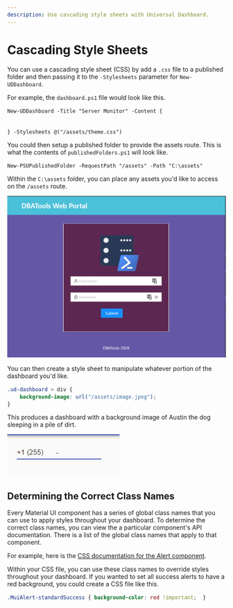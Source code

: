 ```yaml
---
description: Use cascading style sheets with Universal Dashboard.
---
```


# Cascading Style Sheets

You can use a cascading style sheet \(CSS\) by add a `.css` file to a published folder and then passing it to the `-Stylesheets` parameter for `New-UDDashboard`.

For example, the `dashboard.ps1` file would look like this.

```text
New-UDDashboard -Title "Server Monitor" -Content {


} -Stylesheets @("/assets/theme.css")
```

You could then setup a published folder to provide the assets route. This is what the contents of `publishedFolders.ps1` will look like.

```text
New-PSUPublishedFolder -RequestPath "/assets" -Path "C:\assets"
```

Within the `C:\assets` folder, you can place any assets you'd like to access on the `/assets` route.

![Assets folder](../../.gitbook/assets/image%20%28164%29.png)

You can then create a style sheet to manipulate whatever portion of the dashboard you'd like.

```css
.ud-dashboard > div {
    background-image: url("/assets/image.jpeg");
}
```

This produces a dashboard with a background image of Austin the dog sleeping in a pile of dirt.

![](../../.gitbook/assets/image%20%28165%29.png)

## Determining the Correct Class Names

Every Material UI component has a series of global class names that you can use to apply styles throughout your dashboard. To determine the correct class names, you can view the a particular component's API documentation. There is a list of the global class names that apply to that component.

For example, here is the [CSS documentation for the Alert component](https://material-ui.com/api/alert/#css).

Within your CSS file, you can use these class names to override styles throughout your dashboard. If you wanted to set all success alerts to have a red background, you could create a CSS file like this.

```css
.MuiAlert-standardSuccess { background-color: red !important;  }
```

